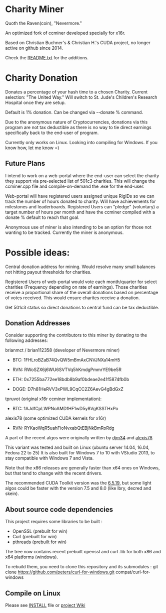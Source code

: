 # Charity Miner

Quoth the Raven(coin), "Nevermore."

An optimized fork of ccminer developed specially for x16r.

Based on Christian Buchner's &amp; Christian H.'s CUDA project, no longer active on github since 2014.

Check the [README.txt](README.txt) for the additions.

# Charity Donation

Donates a percentage of your hash time to a chosen Charity. Current selection: "The United Way." Will switch to St. Jude's Children's Research Hospital once they are setup.

Default is 1% donation. Can be changed via --donate % command.

Due to the anonymous nature of Cryptocurrencies, donations via this program are not tax deductible as there is no way to tie direct earnings specifically back to the end-user of program.

Currently only works on Linux. Looking into compiling for Windows. If you know how, let me know =)


## Future Plans

I intend to work on a web-portal where the end-user can select the charity they support via pre-selected list of 501c3 charities. This will change the ccminer.cpp file and compile-on-demand the .exe for the end-user.

Web-portal will have registered users assigned unique RigIDs so we can track the number of hours donated to charity. Will have achievements for milestones and leaderboards. Registered Users can "pledge" (voluntary) a target number of hours per month and have the ccminer compiled with a donate % default to reach that goal.

Anonymous use of miner is also intending to be an option for those not wanting to be tracked. Currently the miner is anonymous.

# Possible ideas:

Central donation address for mining. Would resolve many small balances not hitting payout thresholds for charities. 

Registered Users of web-portal would vote each month/quarter for select charities (Frequency depending on rate of earnings). Those charities receive a proportional share of the overall donations based on percentage of votes received. This would ensure charites receive a donation.

Get 501c3 status so direct donations to central fund can be tax deductible.

## Donation Addresses

Consider supporting the contributors to this miner by donating to the following addresses:

brianmct / brian112358 (developer of Nevermore miner)

- BTC: 1FHLroBZaB74QvQW5mBmAxCNVJNXa14mH5

- RVN: RWoSZX6j6WU6SVTVq5hKmdgPmmrYE9be5R

- ETH: 0x7255ba772ee18bdb8b9af0bdeae2e41f5874fb0b

- DOGE: D7h81HeRVV3xPWL9CqCC2Z6AevG4gBdGxZ

tpruvot (original x16r ccminer implementation):

- BTC: 1AJdfCpLWPNoAMDfHF1wD5y8VgKSSTHxPo

alexis78 (some optimized CUDA kernels for x16r)

- RVN: RYKaoWqR5uahFioNvxabQtEBjNkBmRoRdg

A part of the recent algos were originally written by [djm34](https://github.com/djm34) and [alexis78](https://github.com/alexis78)

This variant was tested and built on Linux (ubuntu server 14.04, 16.04, Fedora 22 to 25)
It is also built for Windows 7 to 10 with VStudio 2013, to stay compatible with Windows 7 and Vista.

Note that the x86 releases are generally faster than x64 ones on Windows, but that tend to change with the recent drivers.

The recommended CUDA Toolkit version was the [6.5.19](http://developer.download.nvidia.com/compute/cuda/6_5/rel/installers/cuda_6.5.19_windows_general_64.exe), but some light algos could be faster with the version 7.5 and 8.0 (like lbry, decred and skein).

About source code dependencies
------------------------------

This project requires some libraries to be built :

- OpenSSL (prebuilt for win)
- Curl (prebuilt for win)
- pthreads (prebuilt for win)

The tree now contains recent prebuilt openssl and curl .lib for both x86 and x64 platforms (windows).

To rebuild them, you need to clone this repository and its submodules :
    git clone https://github.com/peters/curl-for-windows.git compat/curl-for-windows


Compile on Linux
----------------

Please see [INSTALL](https://github.com/tpruvot/ccminer/blob/linux/INSTALL) file or [project Wiki](https://github.com/tpruvot/ccminer/wiki/Compatibility)
